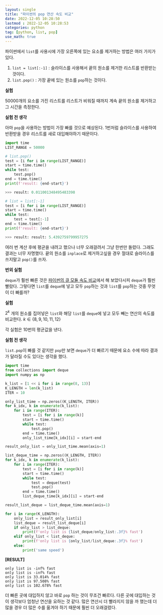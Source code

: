 ```yaml
---
layout: single
title: "파이썬의 pop 연산 속도 비교"
date: 2022-12-05 10:28:50
lastmod : 2022-12-05 10:28:53
categories: python
tag: [python, list, pop]
use_math: true
---
```


파이썬에서 `list`를 사용시에 가장 오른쪽에 있는 요소를 제거하는 방법은 여러 가지가 있다.

1. `list = list[:-1]` : 슬라이스를 사용해서 끝의 원소를 제거한 리스트를 반환받는 것이다.
2. `list.pop()` : 가장 끝에 있는 원소를 `pop`하는 것이다.

**실험**

50000개의 요소를 가진 리스트를 리스트가 비워질 때까지 계속 끝의 원소를 제거하고 그 시간을 측정한다.

**실험 전 생각**

아마 `pop`을 사용하는 방법이 가장 빠를 것으로 예상된다. 1번처럼 슬라이스를 사용하여 반환받을 경우 리스트를 새로 대입해야하기 때문이다.

```python
import time
LIST_RANGE = 50000
```

```python
# list.pop()
test = [i for i in range(LIST_RANGE)]
start = time.time()
while test:
    test.pop()
end = time.time()
print(f'result: {end-start}')

>>> result: 0.011001348495483398
```

```python
# list = list[:-1]
test = [i for i in range(LIST_RANGE)]
start = time.time()
while test:
    test = test[:-1]
end = time.time()
print(f'result: {end-start}')

>>> result: result: 5.4392759799957275
```

여러 번 계산 후에 평균을 내려고 했으나 너무 오래걸려서 그냥 한번만 돌렸다. 그래도 결과는 너무 자명했다. 끝의 원소를 `inplace`로 제거하고싶을 경우 절대로 슬라이스를 쓰지말고 `pop()`를 쓰자.

**번외 실험**

`deque`가 훨씬 빠른 것은 [파이썬의 큐 모듈 속도 비교](https://helpingstar.github.io/python/queue_speed/)에서 해 보았다시피 `deque`가 훨씬 빨랐다. 그렇다면 `list`를 `deque`에 넣고 모두 `pop`하는 것과 `list`를 `pop`하는 것중 무엇이 더 빠를까?


**실험**

$2^k$ 개의 원소를 집어넣은 `list`와 해당 `list`를 `deque`에 넣고 모두 빼는 연산의 속도를 비교한다. $k\in\{8,9, 10, 11,12\}$

각 실험은 10번의 평균값을 낸다.

**실험 전 생각**

`list.pop`이 빠를 것 같지만 `pop`만 보면 `deque`가 더 빠르기 때문에 요소 수에 따라 결과가 달라질 수도 있다는 생각을 했다.

```python
import time
from collections import deque
import numpy as np

k_list = [1 << i for i in range(8, 13)]
K_LENGTH = len(k_list)
ITER = 10

only_list_time = np.zeros((K_LENGTH, ITER))
for k_idx, k in enumerate(k_list):
    for i in range(ITER):
        test = [i for i in range(k)]
        start = time.time()
        while test:
            test.pop()
        end = time.time()
        only_list_time[k_idx][i] = start-end

result_only_list = only_list_time.mean(axis=1)

list_deque_time = np.zeros((K_LENGTH, ITER))
for k_idx, k in enumerate(k_list):
    for i in range(ITER):
        test = [i for i in range(k)]
        start = time.time()
        while test:
            test = deque(test)
            test.pop()
        end = time.time()
        list_deque_time[k_idx][i] = start-end

result_list_deque = list_deque_time.mean(axis=1)

for i in range(K_LENGTH):
    only_list = result_only_list[i]
    list_deque = result_list_deque[i]
    if only_list > list_deque:
        print(f'only list is {list_deque/only_list:.3f}% fast')
    elif only_list < list_deque:
        print(f'only list is {only_list/list_deque:.3f}% fast')
    else:
        print('same speed')
```

**[RESULT]**
```
only list is -inf% fast
only list is -inf% fast
only list is 33.014% fast
only list is 97.508% fast
only list is 102.678% fast
```

더 빠른 곳에 대입하지 않고 바로 `pop` 하는 것이 무조건 빠르다.
다른 곳에 대입하는 것이 생각보다 엄청난 연산을 요하는 것 같다. 많은 연산시 더 빨라지지 않을 까 했는데 더 많을 경우 더 많은 수를 옮겨야 하기 때문에 훨씬 더 오래걸렸다.

<!-- TODO list -> deque 대입시 일어나는 일 -->
